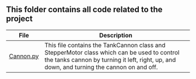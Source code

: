 ## This folder contains all code related to the project

| File | Description |
|------|-------------|
| [Cannon.py](Cannon.py) | This file contains the TankCannon class and StepperMotor class which can be used to control the tanks cannon by turning it left, right, up, and down, and turning the cannon on and off. |
